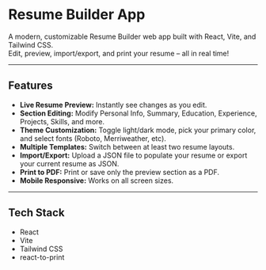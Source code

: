 # Resume Builder App

A modern, customizable Resume Builder web app built with React, Vite, and Tailwind CSS.  
Edit, preview, import/export, and print your resume – all in real time!

---

## Features

- **Live Resume Preview:** Instantly see changes as you edit.
- **Section Editing:** Modify Personal Info, Summary, Education, Experience, Projects, Skills, and more.
- **Theme Customization:** Toggle light/dark mode, pick your primary color, and select fonts (Roboto, Merriweather, etc).
- **Multiple Templates:** Switch between at least two resume layouts.
- **Import/Export:** Upload a JSON file to populate your resume or export your current resume as JSON.
- **Print to PDF:** Print or save only the preview section as a PDF.
- **Mobile Responsive:** Works on all screen sizes.

---

##  Tech Stack

- React
- Vite
- Tailwind CSS
- react-to-print
